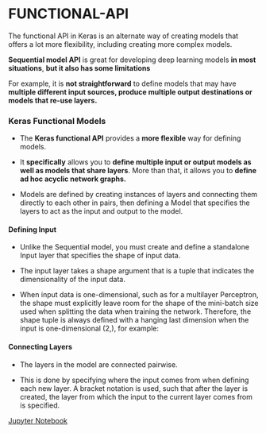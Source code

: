 # FUNCTIONAL-API
The functional API in Keras is an alternate way of creating models that offers a lot more flexibility, including creating more complex models.

**Sequential model API** is great for developing deep learning models **in most situations**, **but it also has some limitations**

For example, it is **not straightforward** to define models that may have **multiple different input sources, produce multiple output destinations or models that re-use layers.**

### Keras Functional Models

- The **Keras functional API** provides a **more flexible** way for defining models.

 - It **specifically** allows you to **define multiple input or output models as well as models that share layers**. More than that, it allows you to **define ad hoc acyclic network graphs.**

 - Models are defined by creating instances of layers and connecting them directly to each other in pairs, then defining a Model that specifies the layers to act as the input and output to the model.

#### Defining Input

 - Unlike the Sequential model, you must create and define a standalone Input layer that specifies the shape of input data.

 - The input layer takes a shape argument that is a tuple that indicates the dimensionality of the input data.

 - When input data is one-dimensional, such as for a multilayer Perceptron, the shape must explicitly leave room for the shape of the mini-batch size used when splitting the data when training the network. Therefore, the shape tuple is always defined with a hanging last dimension when the input is one-dimensional (2,), for example:

#### Connecting Layers

 - The layers in the model are connected pairwise.

 - This is done by specifying where the input comes from when defining each new layer. A bracket notation is used, such that after the layer is created, the layer from which the input to the current layer comes from is specified.

[Jupyter Notebook](./Functional-API.ipynb)

 

